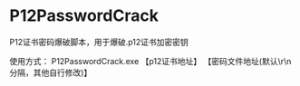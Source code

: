 # P12PasswordCrack

P12证书密码爆破脚本，用于爆破.p12证书加密密钥



使用方式：
P12PasswordCrack.exe 【p12证书地址】  【密码文件地址(默认\r\n分隔，其他自行修改)】
